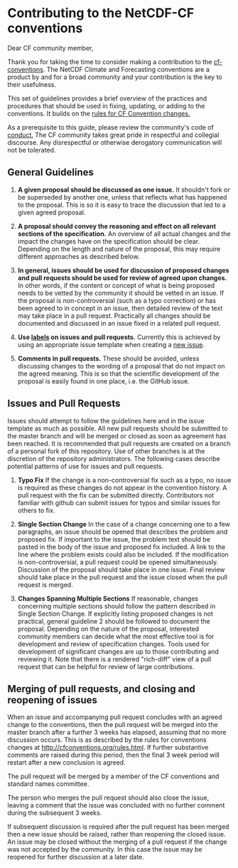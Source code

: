 # Contributing to the NetCDF-CF conventions

Dear CF community member,

Thank you for taking the time to consider making a contribution to the [cf-conventions](http://cfconventions.org/).
The NetCDF Climate and Forecasting conventions are a product by and for a broad community and your contribution is the key to their usefulness.

This set of guidelines provides a brief overview of the practices and procedures that should be used in fixing, updating, or adding to the conventions. 
It builds on the [rules for CF Convention changes.](http://cfconventions.org/rules.html)

As a prerequisite to this guide, please review the community's code of [conduct.](https://github.com/cf-convention/cf-conventions/blob/master/CODE_OF_CONDUCT.md)
The CF community takes great pride in respectful and collegial discourse. Any disrespectful or otherwise derogatory communication will not be tolerated.

## General Guidelines

1. **A given proposal should be discussed as one issue.** It shouldn't fork or be superseded by another one, unless that reflects what has happened to the proposal. 
This is so it is easy to trace the discussion that led to a given agreed proposal.

2. **A proposal should convey the reasoning and effect on all relevant sections of the specification.** 
An overview of all actual changes and the impact the changes have on the specification should be clear. 
Depending on the length and nature of the proposal, this may require different approaches as described below.

3. **In general, issues should be used for discussion of proposed changes and pull requests should be used for review of agreed upon changes.** 
In other words, if the content or concept of what is being proposed needs to be vetted by the community it should be vetted in an issue. 
If the proposal is non-controversial (such as a typo correction) or has been agreed to in concept in an issue, then detailed review of the text may take place in a pull request.
Practically all changes should be documented and discussed in an issue fixed in a related pull request.

4. **Use [labels](https://github.com/cf-convention/cf-conventions/labels) on issues and pull requests.** 
Currently this is achieved by using an appropriate issue template when creating a [new issue](https://github.com/cf-convention/cf-conventions/issues/new/choose).

5. **Comments in pull requests.** These should be avoided, unless discussing changes to the wording of a proposal that do not impact on the agreed meaning. This is so that the scientific development of the proposal is easily found in one place, i.e. the GitHub issue.

## Issues and Pull Requests

Issues should attempt to follow the guidelines here and in the issue template as much as possible.
All new pull requests should be submitted to the master branch and will be merged or closed as soon as agreement has been reached.
It is recommended that pull requests are created on a branch of a personal fork of this repository.
Use of other branches is at the discretion of the repository administrators.
The following cases describe potential patterns of use for issues and pull requests.

1. **Typo Fix** If the change is a non-controversial fix such as a typo, no issue is required as these changes do not appear in the convention history. 
A pull request with the fix can be submitted directly.
Contributors not familiar with github can submit issues for typos and similar issues for others to fix.

2. **Single Section Change** In the case of a change concerning one to a few paragraphs, an issue should be opened that describes the problem and proposed fix. 
If important to the issue, the problem text should be pasted in the body of the issue and proposed fix included. 
A link to the line where the problem exists could also be included.
If the modification is non-controversial, a pull request could be opened simultaneously. 
Discussion of the proposal should take place in one issue. 
Final review should take place in the pull request and the issue closed when the pull request is merged.

3. **Changes Spanning Multiple Sections** If reasonable, changes concerning multiple sections should follow the pattern described in Single Section Change.
If explicitly listing proposed changes is not practical, general guideline 2 should be followed to document the proposal. 
Depending on the nature of the proposal, interested community members can decide what the most effective tool is for development and review of specification changes. 
Tools used for development of significant changes are up to those contributing and reviewing it. 
Note that there is a rendered "rich-diff" view of a pull request that can be helpful for review of large contributions.

## Merging of pull requests, and closing and reopening of issues

When an issue and accompanying pull request concludes with an agreed change to the conventions, then the pull request will be merged into the master branch after a further 3 weeks has elapsed, assuming that no more discussion occurs. This is as described by the rules for conventions changes at http://cfconventions.org/rules.html. If further substantive comments are raised during this period, then the final 3 week period will restart after a new conclusion is agreed.

The pull request will be merged by a member of the CF conventions and standard names committee.

The person who merges the pull request should also close the issue, leaving a comment that the issue was concluded with no further comment during the subsequent 3 weeks.

If subsequent discussion is required after the pull request has been merged then a new issue should be raised, rather than reopening the closed issue.
An issue may be closed without the merging of a pull request if the change was not accepted by the community. In this case the issue may be reopened for further discussion at a later date.
